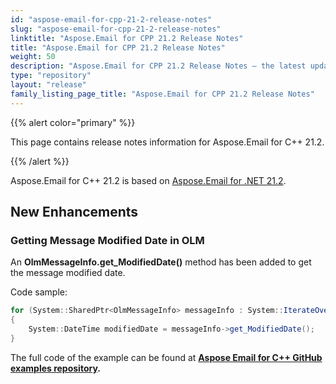 ```yaml
---
id: "aspose-email-for-cpp-21-2-release-notes"
slug: "aspose-email-for-cpp-21-2-release-notes"
linktitle: "Aspose.Email for CPP 21.2 Release Notes"
title: "Aspose.Email for CPP 21.2 Release Notes"
weight: 50
description: "Aspose.Email for CPP 21.2 Release Notes – the latest updates and fixes."
type: "repository"
layout: "release"
family_listing_page_title: "Aspose.Email for CPP 21.2 Release Notes"
---
```


{{% alert color="primary" %}} 

This page contains release notes information for Aspose.Email for C++ 21.2.

{{% /alert %}} 

Aspose.Email for C++ 21.2 is based on [Aspose.Email for .NET 21.2](/email/net/release-notes/2021/aspose-email-for-net-21-2-release-notes/).

## **New Enhancements**

### **Getting Message Modified Date in OLM**
An **OlmMessageInfo.get_ModifiedDate()** method has been added to get the message modified date.

Code sample:
```cs
for (System::SharedPtr<OlmMessageInfo> messageInfo : System::IterateOver(inboxFolder->EnumerateMessages()))
{
    System::DateTime modifiedDate = messageInfo->get_ModifiedDate();
}
```

The full code of the example can be found at **[Aspose Email for C++ GitHub examples repository](https://github.com/aspose-email/Aspose.Email-for-C).**
